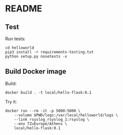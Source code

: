 # README


## Test

Run tests:

    cd helloworld
    pip3 install -r requirements-testing.txt
    python setup.py nosetests -v


## Build Docker image
    
Build:    
    
    docker build . -t local/hello-flask:0.1

Try it:

    docker run --rm -it -p 5000:5000 \
        --volume $PWD/logs:/var/local/helloworld/logs \
        --link rsyslog_rsyslog_1:rsyslog \
        --env TZ=Europe/Athens \
        local/hello-flask:0.1

